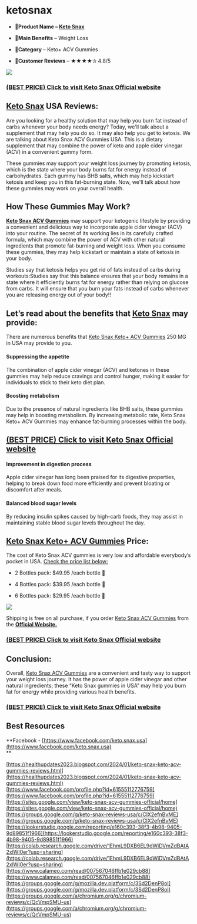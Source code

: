 # ketosnax
*   **🛒Product Name – [Keto Snax](https://www.facebook.com/keto.snax.usa)**

*   🛒**Main Benefits** – Weight Loss

*   🛒**Category** – Keto+ ACV Gummies

*   🛒**Customer Reviews** – ★★★★✰ 4.8/5

[![](https://blogger.googleusercontent.com/img/b/R29vZ2xl/AVvXsEjkYNVoV0upMNHwMd3TtHObsh94ctrCji__PcYww-AzwSarKU_AuNUhqLz67_au7F3V0NmulQmq25VKgiEqIGbX0bELYdLgpit4unbI9xYmG24jv2RN3vp6pn86HEQpsFirNE0pJqp18TpruUIRAtQEw5cyavE2W2JKPc-jBw0LR0uhQUXYbZusd6THej8/w309-h412/product.png)](https://snoppymart.com/KetoSnax)

### [(BEST PRICE) Click to visit Keto Snax Official website](https://snoppymart.com/KetoSnax)

[Keto Snax](https://k-e-t-o-s-n-a-x.company.site/) USA Reviews:
---------------------------------------------------------------

Are you looking for a healthy solution that may help you burn fat instead of carbs whenever your body needs energy? Today, we'll talk about a supplement that may help you do so. It may also help you get to ketosis. We are talking about Keto Snax ACV Gummies USA. This is a dietary supplement that may combine the power of keto and apple cider vinegar (ACV) in a convenient gummy form.

These gummies may support your weight loss journey by promoting ketosis, which is the state where your body burns fat for energy instead of carbohydrates. Each gummy has BHB salts, which may help kickstart ketosis and keep you in this fat-burning state. Now, we'll talk about how these gummies may work on your overall health.

How These Gummies May Work?
---------------------------

[**Keto Snax ACV Gummies**](https://sites.google.com/view/keto-snax-acv-gummies-official/home) may support your ketogenic lifestyle by providing a convenient and delicious way to incorporate apple cider vinegar (ACV) into your routine. The secret of its working lies in its carefully crafted formula, which may combine the power of ACV with other natural ingredients that promote fat-burning and weight loss. When you consume these gummies, they may help kickstart or maintain a state of ketosis in your body.

Studies say that ketosis helps you get rid of fats instead of carbs during workouts:Studies say that this balance ensures that your body remains in a state where it efficiently burns fat for energy rather than relying on glucose from carbs. It will ensure that you burn your fats instead of carbs whenever you are releasing energy out of your body!!

Let’s read about the benefits that [Keto Snax](https://hellobiz.in/keto-snax--indulge-in-guilt-free-keto-snax-for-a-low-carb-lifestyle-638700019) may provide:
--------------------------------------------------------------------------------------------------------------------------------------------------------------

There are numerous benefits that [Keto Snax Keto+ ACV Gummies](https://acv-ket0-snax.clubeo.com/page/keto-snax-the-best-and-the-worst-usa-2024-latest-price.html) 250 MG in USA may provide to you.

#### Suppressing the appetite

The combination of apple cider vinegar (ACV) and ketones in these gummies may help reduce cravings and control hunger, making it easier for individuals to stick to their keto diet plan.

#### Boosting metabolism

Due to the presence of natural ingredients like BHB salts, these gummies may help in boosting metabolism. By increasing metabolic rate, Keto Snax Keto+ ACV Gummies may enhance fat-burning processes within the body.

[**(BEST PRICE) Click to visit Keto Snax Official website**](https://snoppymart.com/KetoSnax)
---------------------------------------------------------------------------------------------

#### Improvement in digestion process

Apple cider vinegar has long been praised for its digestive properties, helping to break down food more efficiently and prevent bloating or discomfort after meals.

#### Balanced blood sugar levels

By reducing insulin spikes caused by high-carb foods, they may assist in maintaining stable blood sugar levels throughout the day.

[Keto Snax Keto+ ACV Gummies](https://colab.research.google.com/drive/1EhmL9DXB6EL9dWiDVmZdBAtA2xlWI0er?usp=sharing) Price:
---------------------------------------------------------------------------------------------------------------------------

The cost of Keto Snax ACV gummies is very low and affordable everybody’s pocket in USA. [Check the price list below:](https://ketosnaxreviews.company.site/products/Keto-Snax-p619100258)

*   2 Bottles pack: $49.95 /each bottle **🛒**

*   4 Bottles pack: $39.95 /each bottle **🛒**

*   6 Bottles pack: $29.95 /each bottle **🛒**

[![](https://blogger.googleusercontent.com/img/b/R29vZ2xl/AVvXsEhrN_r6nKbZ0JLYnkk6hDjWDYT26K2SmW6uCOXfC4qyDie9c_vm3Ti67WiQNH5_ANRQrTiUXJo5UHLP-NwccO_jnde_e-V2qn1BHerqY_E2Pn-a34HHXgbeevOc8mna25jKTAFvvPP2VfyR44FSCLVmNEr24AkUzCGaCZFRdkKvvOK9VdSSWlwRIEM17qk/w640-h230/Screenshot%20(1032).png)](https://snoppymart.com/KetoSnax)

Shipping is free on all purchase, if you order [Keto Snax ACV Gummies](https://ketosnaxreviews.company.site/) from the [**Official Website.**](https://snoppymart.com/KetoSnax)

### [**(BEST PRICE) Click to visit Keto Snax Official website**](https://snoppymart.com/KetoSnax)

Conclusion:
-----------

Overall, [Keto Snax ACV Gummies](https://infogram.com/keto-snax-keto-acv-gummies-reviews-ingredients-work-advantages-cost-1h1749vp9nrnq6z) are a convenient and tasty way to support your weight loss journey. It has the power of apple cider vinegar and other natural ingredients; these “Keto Snax gummies in USA” may help you burn fat for energy while providing various health benefits.

### [**(BEST PRICE) Click to visit Keto Snax Official website**](https://snoppymart.com/KetoSnax)

**Best Resources**
------------------

**Facebook - [https://www.facebook.com/keto.snax.usa](https://www.facebook.com/keto.snax.usa)  
**

[https://healthupdates2023.blogspot.com/2024/01/keto-snax-keto-acv-gummies-reviews.html](https://healthupdates2023.blogspot.com/2024/01/keto-snax-keto-acv-gummies-reviews.html)  
[https://www.facebook.com/profile.php?id=61555112776759](https://www.facebook.com/profile.php?id=61555112776759)  
[https://sites.google.com/view/keto-snax-acv-gummies-official/home](https://sites.google.com/view/keto-snax-acv-gummies-official/home)  
[https://groups.google.com/g/keto-snax-reviews-usa/c/ClX2efnBvME](https://groups.google.com/g/keto-snax-reviews-usa/c/ClX2efnBvME)  
[https://lookerstudio.google.com/reporting/e160c393-38f3-4b98-9405-9d89851f1966](https://lookerstudio.google.com/reporting/e160c393-38f3-4b98-9405-9d89851f1966)  
[https://colab.research.google.com/drive/1EhmL9DXB6EL9dWiDVmZdBAtA2xlWI0er?usp=sharing](https://colab.research.google.com/drive/1EhmL9DXB6EL9dWiDVmZdBAtA2xlWI0er?usp=sharing)  
[https://www.calameo.com/read/007567046ffb1e029cb88](https://www.calameo.com/read/007567046ffb1e029cb88)  
[https://groups.google.com/g/mozilla.dev.platform/c/3Sd2DenP8oI](https://groups.google.com/g/mozilla.dev.platform/c/3Sd2DenP8oI)  
[https://groups.google.com/a/chromium.org/g/chromium-reviews/c/QcVmpSMU-us](https://groups.google.com/a/chromium.org/g/chromium-reviews/c/QcVmpSMU-us)
